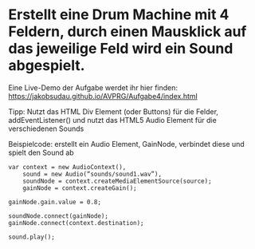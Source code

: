 # Erstellt eine Drum Machine mit 4 Feldern, durch einen Mausklick auf das jeweilige Feld wird ein Sound abgespielt.

Eine Live-Demo der Aufgabe werdet ihr hier finden: https://jakobsudau.github.io/AVPRG/Aufgabe4/index.html

Tipp: Nutzt das HTML Div Element (oder Buttons) für die Felder, addEventListener() und nutzt das HTML5 Audio Element für die verschiedenen Sounds

Beispielcode: erstellt ein Audio Element, GainNode, verbindet diese und spielt den Sound ab

```
var context = new AudioContext(),
    sound = new Audio(“sounds/sound1.wav”),
    soundNode = context.createMediaElementSource(source);
    gainNode = context.createGain();

gainNode.gain.value = 0.8;

soundNode.connect(gainNode);
gainNode.connect(context.destination);

sound.play();
```